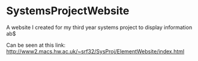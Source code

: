 # SystemsProjectWebsite

A website I created for my third year systems project to display information ab$

Can be seen at this link:
http://www2.macs.hw.ac.uk/~srf32/SysProj/ElementWebsite/index.html
